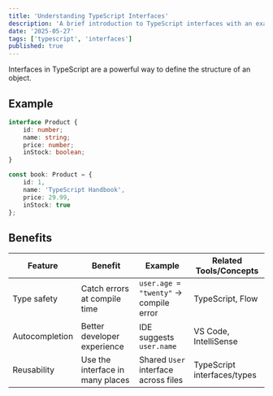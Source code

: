 ```yaml
---
title: 'Understanding TypeScript Interfaces'
description: 'A brief introduction to TypeScript interfaces with an example.'
date: '2025-05-27'
tags: ['typescript', 'interfaces']
published: true
---
```


Interfaces in TypeScript are a powerful way to define the structure of an object.

## Example

```ts
interface Product {
	id: number;
	name: string;
	price: number;
	inStock: boolean;
}

const book: Product = {
	id: 1,
	name: 'TypeScript Handbook',
	price: 29.99,
	inStock: true
};
```

## Benefits

| Feature        | Benefit                          | Example                               | Related Tools/Concepts      |
| -------------- | -------------------------------- | ------------------------------------- | --------------------------- |
| Type safety    | Catch errors at compile time     | `user.age = "twenty"` → compile error | TypeScript, Flow            |
| Autocompletion | Better developer experience      | IDE suggests `user.name`              | VS Code, IntelliSense       |
| Reusability    | Use the interface in many places | Shared `User` interface across files  | TypeScript interfaces/types |
